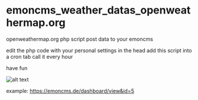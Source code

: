 # emoncms_weather_datas_openweathermap.org
openweathermap.org php script post data to your emoncms

edit the php code with your personal settings in the head
add this script into a cron tab
call it every hour 

have fun

![alt text](https://raw.githubusercontent.com/solarsnoop/emoncms_weather_datas_openweathermap.org/example.jpg)

example:
https://emoncms.de/dashboard/view&id=5

